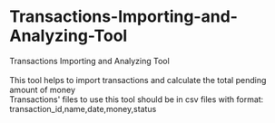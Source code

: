 # Transactions-Importing-and-Analyzing-Tool
Transactions Importing and Analyzing Tool <br /> <br />
This tool helps to import transactions and calculate the total pending amount of money <br />
Transactions' files to use this tool should be in csv files with format: <br />
transaction_id,name,date,money,status
